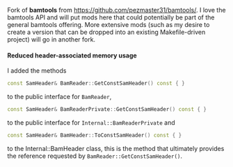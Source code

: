 Fork of **bamtools** from <https://github.com/pezmaster31/bamtools/>.  I love
the bamtools API and will put mods here that could potentially be part of the
general bamtools offering.  More extensive mods (such as my desire to create a
version that can be dropped into an existing Makefile-driven project) will go
in another fork.

#### Reduced header-associated memory usage

I added the methods
```c++
const SamHeader& BamReader::GetConstSamHeader() const { }
```
to the public interface for `BamReader`,
```c++
const SamHeader& BamReaderPrivate::GetConstSamHeader() const { }
```
to the public interface for `Internal::BamReaderPrivate` and
```c++
const SamHeader& BamHeader::ToConstSamHeader() const { }
```
to the Internal::BamHeader class, this is the method that ultimately provides
the reference requested by `BamReader::GetConstSamHeader()`.

